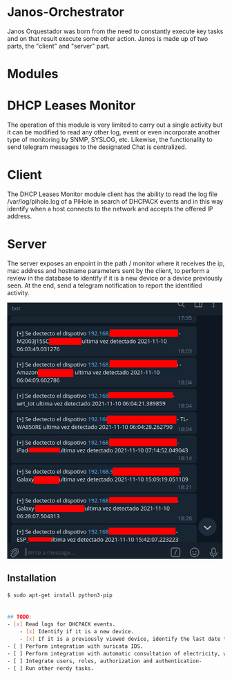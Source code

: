 # Janos-Orchestrator

Janos Orquestador was born from the need to constantly execute key tasks and on that result execute some other action. Janos is made up of two parts, the "client" and "server" part.

# Modules

#   DHCP Leases Monitor

The operation of this module is very limited to carry out a single activity but it can be modified to read any other log, event or even incorporate another type of monitoring by SNMP, SYSLOG, etc. Likewise, the functionality to send telegram messages to the designated Chat is centralized.

#   Client

The DHCP Leases Monitor module client has the ability to read the log file /var/log/pihole.log of a PiHole in search of DHCPACK events and in this way identify when a host connects to the network and accepts the offered IP address.

#   Server

The server exposes an enpoint in the path / monitor where it receives the ip, mac address and hostname parameters sent by the client, to perform a review in the database to identify if it is a new device or a device previously seen. At the end, send a telegram notification to report the identified activity.

![screen](https://raw.githubusercontent.com/rafavg77/Janos-Orchestrator/main/img/image_2021-11-13_17-48-55.png)


## Installation
```bash
$ sudo apt-get install python3-pip


## TODO:
- [x] Read logs for DHCPACK events.
    - [x] Identify if it is a new device.
    - [x] If it is a previously viewed device, identify the last date the device was viewed.
- [ ] Perform integration with suricata IDS.
- [ ] Perform integration with automatic consultation of electricity, water and gas bills.
- [ ] Integrate users, roles, authorization and authentication-
- [ ] Run other nerdy tasks.